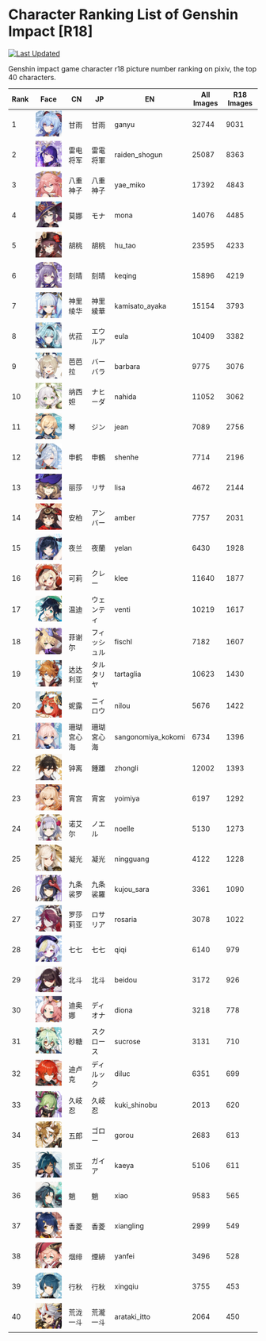 # Character Ranking List of Genshin Impact [R18]

[![Last Updated](https://img.shields.io/endpoint?url=https://gist.githubusercontent.com/narugo1992/254442dea2e77cf46366df97f499242f/raw/data_last_update.json)](https://huggingface.co/datasets/deepghs/game_characters)

Genshin impact game character r18 picture number ranking on pixiv, the top 40 characters. 

|   Rank | Face                                                        | CN    | JP     | EN                 |   All Images |   R18 Images |
|--------|-------------------------------------------------------------|-------|--------|--------------------|--------------|--------------|
|      1 | ![ganyu](./images/logo_ganyu.png)                           | 甘雨    | 甘雨     | ganyu              |        32744 |         9031 |
|      2 | ![raiden_shogun](./images/logo_raiden_shogun.png)           | 雷电将军  | 雷電将軍   | raiden_shogun      |        25087 |         8363 |
|      3 | ![yae_miko](./images/logo_yae_miko.png)                     | 八重神子  | 八重神子   | yae_miko           |        17392 |         4843 |
|      4 | ![mona](./images/logo_mona.png)                             | 莫娜    | モナ     | mona               |        14076 |         4485 |
|      5 | ![hu_tao](./images/logo_hu_tao.png)                         | 胡桃    | 胡桃     | hu_tao             |        23595 |         4233 |
|      6 | ![keqing](./images/logo_keqing.png)                         | 刻晴    | 刻晴     | keqing             |        15896 |         4219 |
|      7 | ![kamisato_ayaka](./images/logo_kamisato_ayaka.png)         | 神里绫华  | 神里綾華   | kamisato_ayaka     |        15154 |         3793 |
|      8 | ![eula](./images/logo_eula.png)                             | 优菈    | エウルア   | eula               |        10409 |         3382 |
|      9 | ![barbara](./images/logo_barbara.png)                       | 芭芭拉   | バーバラ   | barbara            |         9775 |         3076 |
|     10 | ![nahida](./images/logo_nahida.png)                         | 纳西妲   | ナヒーダ   | nahida             |        11052 |         3062 |
|     11 | ![jean](./images/logo_jean.png)                             | 琴     | ジン     | jean               |         7089 |         2756 |
|     12 | ![shenhe](./images/logo_shenhe.png)                         | 申鹤    | 申鶴     | shenhe             |         7714 |         2196 |
|     13 | ![lisa](./images/logo_lisa.png)                             | 丽莎    | リサ     | lisa               |         4672 |         2144 |
|     14 | ![amber](./images/logo_amber.png)                           | 安柏    | アンバー   | amber              |         7757 |         2031 |
|     15 | ![yelan](./images/logo_yelan.png)                           | 夜兰    | 夜蘭     | yelan              |         6430 |         1928 |
|     16 | ![klee](./images/logo_klee.png)                             | 可莉    | クレー    | klee               |        11640 |         1877 |
|     17 | ![venti](./images/logo_venti.png)                           | 温迪    | ウェンティ  | venti              |        10219 |         1617 |
|     18 | ![fischl](./images/logo_fischl.png)                         | 菲谢尔   | フィッシュル | fischl             |         7182 |         1607 |
|     19 | ![tartaglia](./images/logo_tartaglia.png)                   | 达达利亚  | タルタリヤ  | tartaglia          |        10623 |         1430 |
|     20 | ![nilou](./images/logo_nilou.png)                           | 妮露    | ニィロウ   | nilou              |         5676 |         1422 |
|     21 | ![sangonomiya_kokomi](./images/logo_sangonomiya_kokomi.png) | 珊瑚宫心海 | 珊瑚宮心海  | sangonomiya_kokomi |         6734 |         1396 |
|     22 | ![zhongli](./images/logo_zhongli.png)                       | 钟离    | 鍾離     | zhongli            |        12002 |         1393 |
|     23 | ![yoimiya](./images/logo_yoimiya.png)                       | 宵宫    | 宵宮     | yoimiya            |         6197 |         1292 |
|     24 | ![noelle](./images/logo_noelle.png)                         | 诺艾尔   | ノエル    | noelle             |         5130 |         1273 |
|     25 | ![ningguang](./images/logo_ningguang.png)                   | 凝光    | 凝光     | ningguang          |         4122 |         1228 |
|     26 | ![kujou_sara](./images/logo_kujou_sara.png)                 | 九条裟罗  | 九条裟羅   | kujou_sara         |         3361 |         1090 |
|     27 | ![rosaria](./images/logo_rosaria.png)                       | 罗莎莉亚  | ロサリア   | rosaria            |         3078 |         1022 |
|     28 | ![qiqi](./images/logo_qiqi.png)                             | 七七    | 七七     | qiqi               |         6140 |          979 |
|     29 | ![beidou](./images/logo_beidou.png)                         | 北斗    | 北斗     | beidou             |         3172 |          926 |
|     30 | ![diona](./images/logo_diona.png)                           | 迪奥娜   | ディオナ   | diona              |         3218 |          778 |
|     31 | ![sucrose](./images/logo_sucrose.png)                       | 砂糖    | スクロース  | sucrose            |         3131 |          710 |
|     32 | ![diluc](./images/logo_diluc.png)                           | 迪卢克   | ディルック  | diluc              |         6351 |          699 |
|     33 | ![kuki_shinobu](./images/logo_kuki_shinobu.png)             | 久岐忍   | 久岐忍    | kuki_shinobu       |         2013 |          620 |
|     34 | ![gorou](./images/logo_gorou.png)                           | 五郎    | ゴロー    | gorou              |         2683 |          613 |
|     35 | ![kaeya](./images/logo_kaeya.png)                           | 凯亚    | ガイア    | kaeya              |         5106 |          611 |
|     36 | ![xiao](./images/logo_xiao.png)                             | 魈     | 魈      | xiao               |         9583 |          565 |
|     37 | ![xiangling](./images/logo_xiangling.png)                   | 香菱    | 香菱     | xiangling          |         2999 |          549 |
|     38 | ![yanfei](./images/logo_yanfei.png)                         | 烟绯    | 煙緋     | yanfei             |         3496 |          528 |
|     39 | ![xingqiu](./images/logo_xingqiu.png)                       | 行秋    | 行秋     | xingqiu            |         3755 |          453 |
|     40 | ![arataki_itto](./images/logo_arataki_itto.png)             | 荒泷一斗  | 荒瀧一斗   | arataki_itto       |         2064 |          450 |
